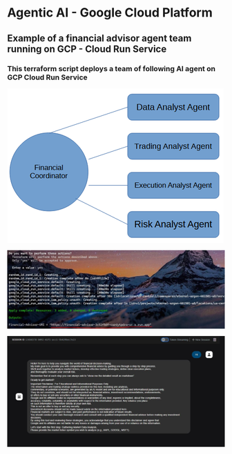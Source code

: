 # Agentic AI - Google Cloud Platform
## Example of a financial advisor agent team running on GCP - Cloud Run Service

### This terraform script deploys a team of following AI agent on GCP Cloud Run Service

![alt text](image-1.png)

![alt text](image-1-1.JPG)

![alt text](image-2-1.JPG)




